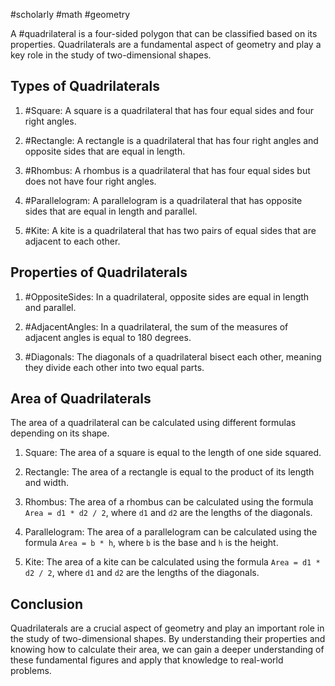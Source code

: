 #scholarly #math #geometry

A #quadrilateral is a four-sided polygon that can be classified based on its properties. Quadrilaterals are a fundamental aspect of geometry and play a key role in the study of two-dimensional shapes.

## Types of Quadrilaterals

1.  #Square: A square is a quadrilateral that has four equal sides and four right angles.
    
2.  #Rectangle: A rectangle is a quadrilateral that has four right angles and opposite sides that are equal in length.
    
3.  #Rhombus: A rhombus is a quadrilateral that has four equal sides but does not have four right angles.
    
4.  #Parallelogram: A parallelogram is a quadrilateral that has opposite sides that are equal in length and parallel.
    
5.  #Kite: A kite is a quadrilateral that has two pairs of equal sides that are adjacent to each other.
    

## Properties of Quadrilaterals

1.  #OppositeSides: In a quadrilateral, opposite sides are equal in length and parallel.
    
2.  #AdjacentAngles: In a quadrilateral, the sum of the measures of adjacent angles is equal to 180 degrees.
    
3.  #Diagonals: The diagonals of a quadrilateral bisect each other, meaning they divide each other into two equal parts.
    

## Area of Quadrilaterals

The area of a quadrilateral can be calculated using different formulas depending on its shape.

1.  Square: The area of a square is equal to the length of one side squared.
    
2.  Rectangle: The area of a rectangle is equal to the product of its length and width.
    
3.  Rhombus: The area of a rhombus can be calculated using the formula `Area = d1 * d2 / 2`, where `d1` and `d2` are the lengths of the diagonals.
    
4.  Parallelogram: The area of a parallelogram can be calculated using the formula `Area = b * h`, where `b` is the base and `h` is the height.
    
5.  Kite: The area of a kite can be calculated using the formula `Area = d1 * d2 / 2`, where `d1` and `d2` are the lengths of the diagonals.
    

## Conclusion

Quadrilaterals are a crucial aspect of geometry and play an important role in the study of two-dimensional shapes. By understanding their properties and knowing how to calculate their area, we can gain a deeper understanding of these fundamental figures and apply that knowledge to real-world problems.